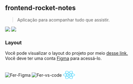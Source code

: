 ## frontend-rocket-notes
> Aplicação para acompanhar tudo que assistir.

<div style="display: inline_block">
  <img src="https://user-images.githubusercontent.com/77073426/206859266-4769ea3b-b51b-4b14-9479-f902bc87eada.png" width="300px"> 
  <img src="https://user-images.githubusercontent.com/77073426/206859364-deb26aee-b373-44b8-a97d-65acf0d872d9.png" width="300px">
</div>

### Layout
Você pode visualizar o layout do projeto por meio <a href="https://www.figma.com/file/hbBzycZDR4WGSVWyK5aOqV/RocketNotes?node-id=0%3A1&t=WXAR2YkdpRICjpO4-1">desse link.</a><br/>
Você deve ter uma conta <a href="https://www.figma.com/">Figma</a> para acessá-lo.

<div style="display: inline_block"><br>
  <img align="center" alt="Fer-Figma" height="30" width="40" src="https://cdn.jsdelivr.net/gh/devicons/devicon/icons/figma/figma-original.svg">
  <img align="center" alt="Fer-vs-code" height="30" width="40" src="https://cdn.jsdelivr.net/gh/devicons/devicon/icons/vscode/vscode-original.svg">
  <img align="center" alt="Fer-React" height="30" width="40" src="https://raw.githubusercontent.com/devicons/devicon/master/icons/react/react-original.svg">  
</div>

